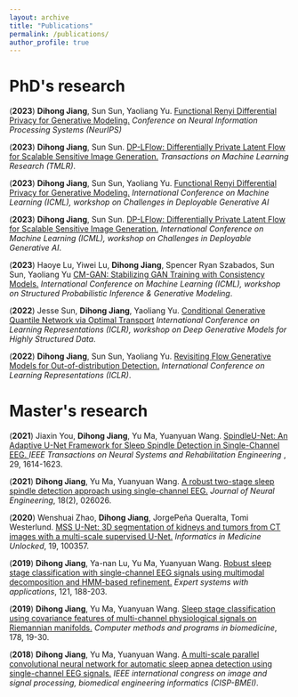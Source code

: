 ```yaml
---
layout: archive
title: "Publications"
permalink: /publications/
author_profile: true
---
```


PhD's research
================
(<b>2023</b>) <b>Dihong Jiang</b>, Sun Sun, Yaoliang Yu. <a href="https://">Functional Renyi Differential Privacy for Generative Modeling.</a> <i>Conference on Neural Information Processing Systems (NeurIPS)</i>

(<b>2023</b>) <b>Dihong Jiang</b>, Sun Sun. <a href="https://">DP-LFlow: Differentially Private Latent Flow for Scalable Sensitive Image Generation.</a> <i>
Transactions on Machine Learning Research (TMLR)</i>.

(<b>2023</b>) <b>Dihong Jiang</b>, Sun Sun, Yaoliang Yu. <a href="https://openreview.net/forum?id=6y2KBh-0Fd9">Functional Renyi Differential Privacy for Generative Modeling.</a> <i>International Conference on Machine Learning (ICML), workshop on Challenges in Deployable Generative AI</i>

(<b>2023</b>) <b>Dihong Jiang</b>, Sun Sun. <a href="https://openreview.net/pdf?id=dtRd4sddjv">DP-LFlow: Differentially Private Latent Flow for Scalable Sensitive Image Generation.</a> <i>International Conference on Machine Learning (ICML), workshop on Challenges in Deployable Generative AI</i>.

(<b>2023</b>) Haoye Lu, Yiwei Lu, <b>Dihong Jiang</b>, Spencer Ryan Szabados, Sun Sun, Yaoliang Yu <a href="https://openreview.net/pdf?id=Uh2WwUyiAv">CM-GAN: Stabilizing GAN Training with Consistency Models.</a> <i>International Conference on Machine Learning (ICML), workshop on Structured Probabilistic Inference & Generative Modeling</i>.

(<b>2022</b>) Jesse Sun, <b>Dihong Jiang</b>, Yaoliang Yu. <a href="https://openreview.net/pdf?id=BBxeo2Vuvbq"> Conditional Generative Quantile Network via Optimal Transport</a> <i>International Conference on Learning Representations (ICLR), workshop on Deep Generative Models for Highly Structured Data</i>.

(<b>2022</b>) <b>Dihong Jiang</b>, Sun Sun, Yaoliang Yu. <a href="https://openreview.net/forum?id=6y2KBh-0Fd9">Revisiting Flow Generative Models for Out-of-distribution Detection.</a> <i>International Conference on Learning Representations (ICLR)</i>.

Master's research
================
(<b>2021</b>) Jiaxin You, <b>Dihong Jiang</b>, Yu Ma, Yuanyuan Wang. <a href="https://ieeexplore.ieee.org/abstract/document/9514837">SpindleU-Net: An Adaptive U-Net Framework for Sleep Spindle Detection in Single-Channel EEG. </a> <i>IEEE Transactions on Neural Systems and Rehabilitation Engineering </i>, 29, 1614-1623.

(<b>2021</b>) <b>Dihong Jiang</b>, Yu Ma, Yuanyuan Wang. <a href="https://doi.org/10.1088/1741-2552/abd463">A robust two-stage sleep spindle detection approach using single-channel EEG.</a> <i>Journal of Neural Engineering</i>, 18(2), 026026.

(<b>2020</b>) Wenshuai Zhao, <b>Dihong Jiang</b>, JorgePeña Queralta, Tomi Westerlund. <a href="https://doi.org/10.1016/j.imu.2020.100357">MSS U-Net: 3D segmentation of kidneys and tumors from CT images with a multi-scale supervised U-Net.</a> <i>Informatics in Medicine Unlocked</i>, 19, 100357.

(<b>2019</b>) <b>Dihong Jiang</b>, Ya-nan Lu, Yu Ma, Yuanyuan Wang. <a href="https://doi.org/10.1016/j.eswa.2018.12.023">Robust sleep stage classification with single-channel EEG signals using multimodal decomposition and HMM-based refinement.</a> <i>Expert systems with applications</i>, 121, 188-203.

(<b>2019</b>) <b>Dihong Jiang</b>, Yu Ma, Yuanyuan Wang. <a href="https://doi.org/10.1016/j.cmpb.2019.06.008">Sleep stage classification using covariance features of multi-channel physiological signals on Riemannian manifolds.</a> <i>Computer methods and programs in biomedicine</i>, 178, 19-30.

(<b>2018</b>) <b>Dihong Jiang</b>, Yu Ma, Yuanyuan Wang. <a href="https://doi.org/10.1109/CISP-BMEI.2018.8633132">A multi-scale parallel convolutional neural network for automatic sleep apnea detection using single-channel EEG signals.</a> <i>IEEE international congress on image and signal processing, biomedical engineering informatics (CISP-BMEI)</i>.

